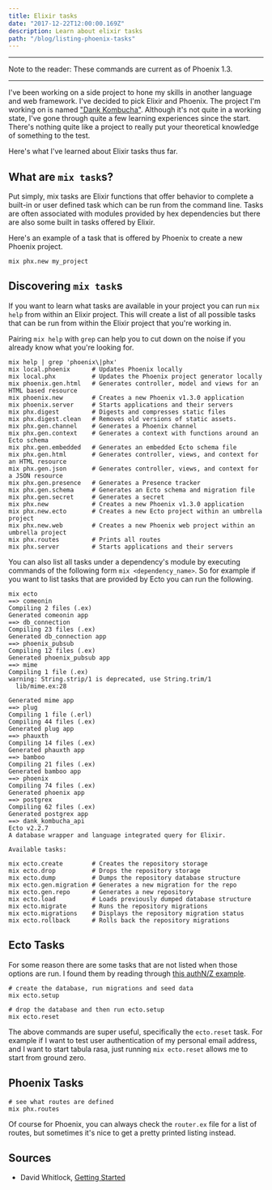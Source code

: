 ```yaml
---
title: Elixir tasks
date: "2017-12-22T12:00:00.169Z"
description: Learn about elixir tasks
path: "/blog/listing-phoenix-tasks"
---
```


---

Note to the reader: These commands are current as of Phoenix 1.3.

---

I've been working on a side project to hone my skills in another language and web framework. I've decided to pick Elixir and Phoenix. The project I'm working on is named ["Dank Kombucha"](https://app-dev.dankkombucha.com). Although it's not quite in a working state, I've gone through quite a few learning experiences since the start. There's nothing quite like a project to really put your theoretical knowledge of something to the test.

Here's what I've learned about Elixir tasks thus far.

## What are `mix task`s?

Put simply, mix tasks are Elixir functions that offer behavior to complete a built-in or user defined task which can be run from the command line. Tasks are often associated with modules provided by hex dependencies but there are also some built in tasks offered by Elixir.

Here's an example of a task that is offered by Phoenix to create a new Phoenix project.

```
mix phx.new my_project
```

## Discovering `mix task`s

If you want to learn what tasks are available in your project you can run `mix help` from within an Elixir project. This will create a list of all possible tasks that can be run from within the Elixir project that you're working in.

Pairing `mix help` with `grep` can help you to cut down on the noise if you already know what you're looking for.

```
mix help | grep 'phoenix\|phx'
mix local.phoenix      # Updates Phoenix locally
mix local.phx          # Updates the Phoenix project generator locally
mix phoenix.gen.html   # Generates controller, model and views for an HTML based resource
mix phoenix.new        # Creates a new Phoenix v1.3.0 application
mix phoenix.server     # Starts applications and their servers
mix phx.digest         # Digests and compresses static files
mix phx.digest.clean   # Removes old versions of static assets.
mix phx.gen.channel    # Generates a Phoenix channel
mix phx.gen.context    # Generates a context with functions around an Ecto schema
mix phx.gen.embedded   # Generates an embedded Ecto schema file
mix phx.gen.html       # Generates controller, views, and context for an HTML resource
mix phx.gen.json       # Generates controller, views, and context for a JSON resource
mix phx.gen.presence   # Generates a Presence tracker
mix phx.gen.schema     # Generates an Ecto schema and migration file
mix phx.gen.secret     # Generates a secret
mix phx.new            # Creates a new Phoenix v1.3.0 application
mix phx.new.ecto       # Creates a new Ecto project within an umbrella project
mix phx.new.web        # Creates a new Phoenix web project within an umbrella project
mix phx.routes         # Prints all routes
mix phx.server         # Starts applications and their servers
```

You can also list all tasks under a dependency's module by executing commands of the following form `mix <dependency_name>`. So for example if you want to list tasks that are provided by Ecto you can run the following.

```
mix ecto
==> comeonin
Compiling 2 files (.ex)
Generated comeonin app
==> db_connection
Compiling 23 files (.ex)
Generated db_connection app
==> phoenix_pubsub
Compiling 12 files (.ex)
Generated phoenix_pubsub app
==> mime
Compiling 1 file (.ex)
warning: String.strip/1 is deprecated, use String.trim/1
  lib/mime.ex:28

Generated mime app
==> plug
Compiling 1 file (.erl)
Compiling 44 files (.ex)
Generated plug app
==> phauxth
Compiling 14 files (.ex)
Generated phauxth app
==> bamboo
Compiling 21 files (.ex)
Generated bamboo app
==> phoenix
Compiling 74 files (.ex)
Generated phoenix app
==> postgrex
Compiling 62 files (.ex)
Generated postgrex app
==> dank_kombucha_api
Ecto v2.2.7
A database wrapper and language integrated query for Elixir.

Available tasks:

mix ecto.create        # Creates the repository storage
mix ecto.drop          # Drops the repository storage
mix ecto.dump          # Dumps the repository database structure
mix ecto.gen.migration # Generates a new migration for the repo
mix ecto.gen.repo      # Generates a new repository
mix ecto.load          # Loads previously dumped database structure
mix ecto.migrate       # Runs the repository migrations
mix ecto.migrations    # Displays the repository migration status
mix ecto.rollback      # Rolls back the repository migrations
```

## Ecto Tasks

For some reason there are some tasks that are not listed when those options are run. I found them by reading through [this authN/Z example](https://github.com/riverrun/phauxth/wiki/Getting-started#useful-phoenix-commands).

```
# create the database, run migrations and seed data
mix ecto.setup

# drop the database and then run ecto.setup
mix ecto.reset
```

The above commands are super useful, specifically the `ecto.reset` task. For example if I want to test user authentication of my personal email address, and I want to start tabula rasa, just running `mix ecto.reset` allows me to start from ground zero.

## Phoenix Tasks

```
# see what routes are defined
mix phx.routes
```

Of course for Phoenix, you can always check the `router.ex` file for a list of routes, but sometimes it's nice to get a pretty printed listing instead.

## Sources

- David Whitlock, [Getting Started](https://github.com/riverrun/phauxth/wiki/Getting-started#useful-phoenix-commands)
